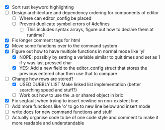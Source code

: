 - [x] Sort rust keyword highlighting
- [ ] Design architecture and dependency ordering for components of editor
  - [ ] Where can editor_config be placed
  - [ ] Prevent duplicate symbol errors of #defines 
    - [ ] This includes syntax arrays, figure out how to declare them at runtime?
- [x] Fix longer comment tags for html
- [x] Move some functions over to the command system
- [x] Figure out how to have multiple functions in normal mode like 'yl' 
  - [x] NOPE: possibly by setting a variable similar to quit times and set as 1 if y was last pressed char
  - [x] YES: Add a new field to the editor_config struct that stores the previous entered char then use that to compare
- [ ] Change how rows are stored?
  - [x] USED DUBBLY LIST Make linked list implementation (better searching speed and stuff?)
  - [ ] Work out how to use the .a or shared object in bric
- [x] Fix segfault when trying to insert newline on non-existent line
- [ ] Add more functions like 'o' to go to new line below and insert mode
- [ ] write docs for new command functions and stuff
- [ ] Actually organise code to be of one code style and comment to make it more readable and understandable
